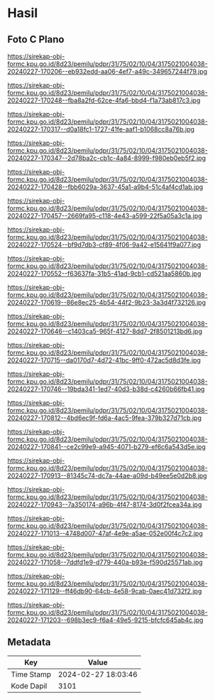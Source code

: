 # Hasil

## Foto C Plano

https://sirekap-obj-formc.kpu.go.id/8d23/pemilu/pdpr/31/75/02/10/04/3175021004038-20240227-170206--eb932edd-aa06-4ef7-a49c-349657244f79.jpg

https://sirekap-obj-formc.kpu.go.id/8d23/pemilu/pdpr/31/75/02/10/04/3175021004038-20240227-170248--fba8a2fd-62ce-4fa6-bbd4-f1a73ab817c3.jpg

https://sirekap-obj-formc.kpu.go.id/8d23/pemilu/pdpr/31/75/02/10/04/3175021004038-20240227-170317--d0a18fc1-1727-41fe-aaf1-b1068cc8a76b.jpg

https://sirekap-obj-formc.kpu.go.id/8d23/pemilu/pdpr/31/75/02/10/04/3175021004038-20240227-170347--2d78ba2c-cb1c-4a84-8999-f980eb0eb5f2.jpg

https://sirekap-obj-formc.kpu.go.id/8d23/pemilu/pdpr/31/75/02/10/04/3175021004038-20240227-170428--fbb6029a-3637-45a1-a9b4-51c4af4cd1ab.jpg

https://sirekap-obj-formc.kpu.go.id/8d23/pemilu/pdpr/31/75/02/10/04/3175021004038-20240227-170457--2669fa95-c118-4e43-a599-22f5a05a3c1a.jpg

https://sirekap-obj-formc.kpu.go.id/8d23/pemilu/pdpr/31/75/02/10/04/3175021004038-20240227-170524--bf9d7db3-cf89-4f06-9a42-e15641f9a077.jpg

https://sirekap-obj-formc.kpu.go.id/8d23/pemilu/pdpr/31/75/02/10/04/3175021004038-20240227-170552--f63637fa-31b5-41ad-9cb1-cd521aa5860b.jpg

https://sirekap-obj-formc.kpu.go.id/8d23/pemilu/pdpr/31/75/02/10/04/3175021004038-20240227-170619--86e8ec25-4b54-44f2-9b23-3a3d4f732126.jpg

https://sirekap-obj-formc.kpu.go.id/8d23/pemilu/pdpr/31/75/02/10/04/3175021004038-20240227-170646--c1403ca5-965f-4127-8dd7-2f8501213bd6.jpg

https://sirekap-obj-formc.kpu.go.id/8d23/pemilu/pdpr/31/75/02/10/04/3175021004038-20240227-170715--da0170d7-4d72-41bc-9ff0-472ac5d8d3fe.jpg

https://sirekap-obj-formc.kpu.go.id/8d23/pemilu/pdpr/31/75/02/10/04/3175021004038-20240227-170746--19bda341-1ed7-40d3-b38d-c4260b66fb41.jpg

https://sirekap-obj-formc.kpu.go.id/8d23/pemilu/pdpr/31/75/02/10/04/3175021004038-20240227-170812--4bd6ec9f-fd6a-4ac5-9fea-379b327d71cb.jpg

https://sirekap-obj-formc.kpu.go.id/8d23/pemilu/pdpr/31/75/02/10/04/3175021004038-20240227-170841--ce2c99e9-a945-4071-b279-ef6c6a543d5e.jpg

https://sirekap-obj-formc.kpu.go.id/8d23/pemilu/pdpr/31/75/02/10/04/3175021004038-20240227-170913--81345c74-dc7a-44ae-a09d-b49ee5e0d2b8.jpg

https://sirekap-obj-formc.kpu.go.id/8d23/pemilu/pdpr/31/75/02/10/04/3175021004038-20240227-170943--7a350174-a96b-4f47-8174-3d0f2fcea34a.jpg

https://sirekap-obj-formc.kpu.go.id/8d23/pemilu/pdpr/31/75/02/10/04/3175021004038-20240227-171013--4748d007-47af-4e9e-a5ae-052e00f4c7c2.jpg

https://sirekap-obj-formc.kpu.go.id/8d23/pemilu/pdpr/31/75/02/10/04/3175021004038-20240227-171058--7ddfd1e9-d779-440a-b93e-f590d25571ab.jpg

https://sirekap-obj-formc.kpu.go.id/8d23/pemilu/pdpr/31/75/02/10/04/3175021004038-20240227-171129--ff46db90-64cb-4e58-9cab-0aec41d732f2.jpg

https://sirekap-obj-formc.kpu.go.id/8d23/pemilu/pdpr/31/75/02/10/04/3175021004038-20240227-171203--698b3ec9-f6a4-49e5-9215-bfcfc645ab4c.jpg


## Metadata

| Key        | Value               |
| ---------- | ------------------- |
| Time Stamp | 2024-02-27 18:03:46 |
| Kode Dapil | 3101                |



